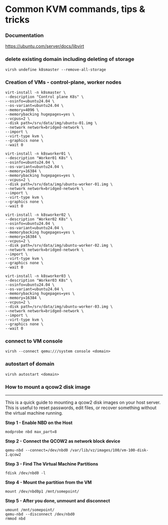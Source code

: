 # Common KVM commands, tips & tricks

### Documentation

https://ubuntu.com/server/docs/libvirt

### delete existing domain including deleting of storage 
```
virsh undefine k8smaster --remove-all-storage
```

### Creation of VMs - control-plane, worker nodes
```
virt-install -n k8smaster \
--description "Control plane K8s" \
--osinfo=ubuntu24.04 \
--os-variant=ubuntu24.04 \
--memory=4096 \
--memorybacking hugepages=yes \
--vcpus=2 \
--disk path=/srv/data/img/ubuntu-01.img \
--network network=bridged-network \
--import \
--virt-type kvm \
--graphics none \
--wait 0

virt-install -n k8sworker01 \
--description "Worker01 K8s" \
--osinfo=ubuntu24.04 \
--os-variant=ubuntu24.04 \
--memory=16384 \
--memorybacking hugepages=yes \
--vcpus=2 \
--disk path=/srv/data/img/ubuntu-worker-01.img \
--network network=bridged-network \
--import \
--virt-type kvm \
--graphics none \
--wait 0

virt-install -n k8sworker02 \
--description "Worker02 K8s" \
--osinfo=ubuntu24.04 \
--os-variant=ubuntu24.04 \
--memorybacking hugepages=yes \
--memory=16384 \
--vcpus=2 \
--disk path=/srv/data/img/ubuntu-worker-02.img \
--network network=bridged-network \
--import \
--virt-type kvm \
--graphics none \
--wait 0

virt-install -n k8sworker03 \
--description "Worker03 K8s" \
--osinfo=ubuntu24.04 \
--os-variant=ubuntu24.04 \
--memorybacking hugepages=yes \
--memory=16384 \
--vcpus=2 \
--disk path=/srv/data/img/ubuntu-worker-03.img \
--network network=bridged-network \
--import \
--virt-type kvm \
--graphics none \
--wait 0
```

### connect to VM console
```
virsh --connect qemu:///system console <domain>
```

### autostart of domain
```
virsh autostart <domain>
```

### How to mount a qcow2 disk image
-------------------------------

This is a quick guide to mounting a qcow2 disk images on your host server. This is useful to reset passwords,
edit files, or recover something without the virtual machine running.

**Step 1 - Enable NBD on the Host**

    modprobe nbd max_part=8

**Step 2 - Connect the QCOW2 as network block device**

    qemu-nbd --connect=/dev/nbd0 /var/lib/vz/images/100/vm-100-disk-1.qcow2

**Step 3 - Find The Virtual Machine Partitions**

    fdisk /dev/nbd0 -l

**Step 4 - Mount the partition from the VM**

    mount /dev/nbd0p1 /mnt/somepoint/

**Step 5 - After you done, unmount and disconnect**

    umount /mnt/somepoint/
    qemu-nbd --disconnect /dev/nbd0
    rmmod nbd


